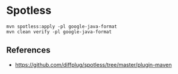 # Spotless

```
mvn spotless:apply -pl google-java-format
mvn clean verify -pl google-java-format
```

## References

- https://github.com/diffplug/spotless/tree/master/plugin-maven
